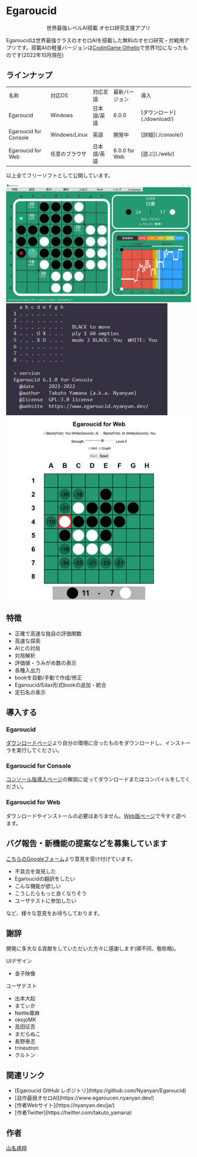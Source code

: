 # Egaroucid

<div style="text-align:center">世界最強レベルAI搭載 オセロ研究支援アプリ</div>





Egaroucidは世界最強クラスのオセロAIを搭載した無料のオセロ研究・対戦用アプリです。搭載AIの軽量バージョンは[CodinGame Othello](https://www.codingame.com/multiplayer/bot-programming/othello-1)で世界1位になったものです(2022年10月現在)



## ラインナップ

<table>
    <tr>
        <td>名称</td>
        <td>対応OS</td>
        <td>対応言語</td>
        <td>最新バージョン</td>
        <td>導入</td>
    </tr>
    <tr>
        <td>Egaroucid</td>
        <td>Windows</td>
        <td>日本語/英語</td>
        <td>6.0.0</td>
        <td>[ダウンロード](./download/)</td>
    </tr>
    <tr>
        <td>Egaroucid for Console</td>
        <td>Windows/Linux</td>
        <td>英語</td>
        <td>開発中</td>
        <td>[詳細](./console/)</td>
    </tr>
    <tr>
        <td>Egaroucid for Web</td>
        <td>任意のブラウザ</td>
        <td>日本語/英語</td>
        <td>6.0.0 for Web</td>
        <td>[遊ぶ](./web/)</td>
    </tr>
</table>

以上全てフリーソフトとして公開しています。

<div class="centering_box">

<img class="pic2" src="img/egaroucid.png">

<img class="pic2" src="img/egaroucid_for_console.png">

<img class="pic2" src="img/egaroucid_for_web.png">

</div>

## 特徴

<ul>
    <li>正確で高速な独自の評価関数</li>
    <li>高速な探索</li>
    <li>AIとの対局</li>
    <li>対局解析</li>
    <li>評価値・うみがめ数の表示</li>
    <li>各種入出力</li>
    <li>bookを自動/手動で作成/修正</li>
    <li>Egaroucid/Edax形式bookの追加・統合</li>
    <li>定石名の表示</li>
</ul>



## 導入する

### Egaroucid

[ダウンロードページ](./download/)より自分の環境に合ったものをダウンロードし、インストーラを実行してください。

### Egaroucid for Console

[コンソール版導入ページ](./console/)の解説に従ってダウンロードまたはコンパイルをしてください。

### Egaroucid for Web

ダウンロードやインストールの必要はありません。[Web版ページ](./web/)で今すぐ遊べます。



## バグ報告・新機能の提案などを募集しています

[こちらのGoogleフォーム](https://docs.google.com/forms/d/e/1FAIpQLSd6ML1T1fc707luPEefBXuImMnlM9cQP8j-YHKiSyFoS-8rmQ/viewform)より意見を受け付けています。

<ul>
    <li>不具合を発見した</li>
    <li>Egaroucidの翻訳をしたい</li>
    <li>こんな機能が欲しい</li>
    <li>こうしたらもっと良くなりそう</li>
    <li>ユーザテストに参加したい</li>
</ul>

など、様々な意見をお待ちしております。



## 謝辞

開発に多大なる貢献をしていただいた方々に感謝します(順不同、敬称略)。



UIデザイン

<ul>
    <li>金子映像</li>
</ul>


ユーザテスト

<ul>
    <li>出本大起</li>
	<li>まてぃか</li>
    <li>Nettle蕁麻</li>
    <li>okojoMK</li>
    <li>高田征吾</li>
    <li>まだらぬこ</li>
    <li>長野泰志</li>
    <li>trineutron</li>
	<li>クルトン</li>
</ul>


## 関連リンク

<ul>
    <li>[Egaroucid GitHub レポジトリ](https://github.com/Nyanyan/Egaroucid)</li>
	<li>[自作最弱オセロAI](https://www.egaroucen.nyanyan.dev/)</li>
    <li>[作者Webサイト](https://nyanyan.dev/ja/)</li>
    <li>[作者Twitter](https://twitter.com/takuto_yamana)</li>
</ul>



## 作者

[山名琢翔](https://nyanyan.dev/ja/)

